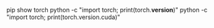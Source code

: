 pip show torch
python -c "import torch; print(torch.__version__)"
python -c "import torch; print(torch.version.cuda)"